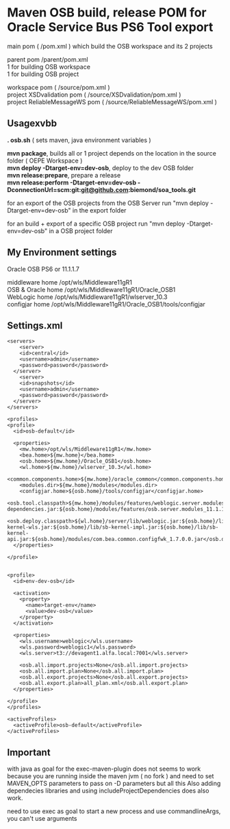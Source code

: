 Maven OSB build, release POM for Oracle Service Bus PS6 Tool export
===================================================================

main pom ( /pom.xml ) which build the OSB workspace and its 2 projects
 
parent pom /parent/pom.xml   
1 for building OSB workspace  
1 for building OSB project  

workspace pom ( /source/pom.xml )  
project XSDvalidation pom ( /source/XSDvalidation/pom.xml )  
project ReliableMessageWS pom ( /source/ReliableMessageWS/pom.xml )  


Usagexvbb
-----

__. osb.sh__  ( sets maven, java environment variables )

__mvn package__, builds all or 1 project depends on the location in the source folder ( OEPE Workspace )  
__mvn deploy -Dtarget-env=dev-osb__, deploy to the dev OSB folder  
__mvn release:prepare__, prepare a release  
__mvn release:perform -Dtarget-env=dev-osb -DconnectionUrl=scm:git:git@github.com:biemond/soa_tools.git__  


for an export of the OSB projects from the OSB Server run "mvn deploy -Dtarget-env=dev-osb" in the export folder

for an build + export of a specific OSB project run "mvn deploy -Dtarget-env=dev-osb" in a OSB project folder

My Environment settings
-----------------------

Oracle OSB PS6 or 11.1.1.7

middleware home   /opt/wls/Middleware11gR1  
OSB & Oracle home /opt/wls/Middleware11gR1/Oracle_OSB1  
WebLogic home     /opt/wls/Middleware11gR1/wlserver_10.3  
configjar home    /opt/wls/Middleware11gR1/Oracle_OSB1/tools/configjar 


Settings.xml
------------
    <servers>
    	<server>
        <id>central</id>
        <username>admin</username>
        <password>password</password>
      </server>
    	<server>
        <id>snapshots</id>
        <username>admin</username>
        <password>password</password>
      </server>
    </servers>

    <profiles>
    <profile>
      <id>osb-default</id>

      <properties>
        <mw.home>/opt/wls/Middleware11gR1</mw.home>
        <bea.home>${mw.home}</bea.home>
        <osb.home>${mw.home}/Oracle_OSB1</osb.home>        
        <wl.home>${mw.home}/wlserver_10.3</wl.home>
        <common.components.home>${mw.home}/oracle_common</common.components.home>
        <modules.dir>${mw.home}/modules</modules.dir>
        <configjar.home>${osb.home}/tools/configjar</configjar.home>
				<osb.tool.classpath>${mw.home}/modules/features/weblogic.server.modules_10.3.6.0.jar:${wl.home}/server/lib/weblogic.jar:${common.components.home}/modules/oracle.http_client_11.1.1.jar:${common.components.home}/modules/oracle.xdk_11.1.0/xmlparserv2.jar:${common.components.home}/modules/oracle.webservices_11.1.1/orawsdl.jar:${common.components.home}/modules/oracle.wsm.common_11.1.1/wsm-dependencies.jar:${osb.home}/modules/features/osb.server.modules_11.1.1.7.jar:${osb.home}/soa/modules/oracle.soa.common.adapters_11.1.1/oracle.soa.common.adapters.jar:${osb.home}/lib/external/log4j_1.2.8.jar:${osb.home}/lib/alsb.jar:${configjar.home}/configjar.jar:${configjar.home}/L10N</osb.tool.classpath>	
				<osb.deploy.classpath>${wl.home}/server/lib/weblogic.jar:${osb.home}/lib/alsb.jar:${osb.home}/lib/sb-kernel-wls.jar:${osb.home}/lib/sb-kernel-impl.jar:${osb.home}/lib/sb-kernel-api.jar:${osb.home}/modules/com.bea.common.configfwk_1.7.0.0.jar</osb.deploy.classpath>	
      </properties>

    </profile>


    <profile>
      <id>env-dev-osb</id>

      <activation>
        <property>
          <name>target-env</name>
          <value>dev-osb</value>
        </property>
      </activation>

      <properties>
        <wls.username>weblogic</wls.username>
        <wls.password>weblogic1</wls.password>
        <wls.server>t3://devagent1.alfa.local:7001</wls.server>

        <osb.all.import.projects>None</osb.all.import.projects>
        <osb.all.import.plan>None</osb.all.import.plan>
        <osb.all.export.projects>None</osb.all.export.projects>
        <osb.all.export.plan>all_plan.xml</osb.all.export.plan>
      </properties>

    </profile>
    </profiles>
  
    <activeProfiles>
      <activeProfile>osb-default</activeProfile>
    </activeProfiles>
  


Important
---------
with java as goal for the exec-maven-plugin does not seems to work because you are running inside 
the maven jvm ( no fork ) and need to set MAVEN_OPTS parameters to pass on -D parameters but all this
Also adding dependecies libraries and using includeProjectDependencies does also work.

need to use exec as goal to start a new process and use commandlineArgs, you can't use arguments

